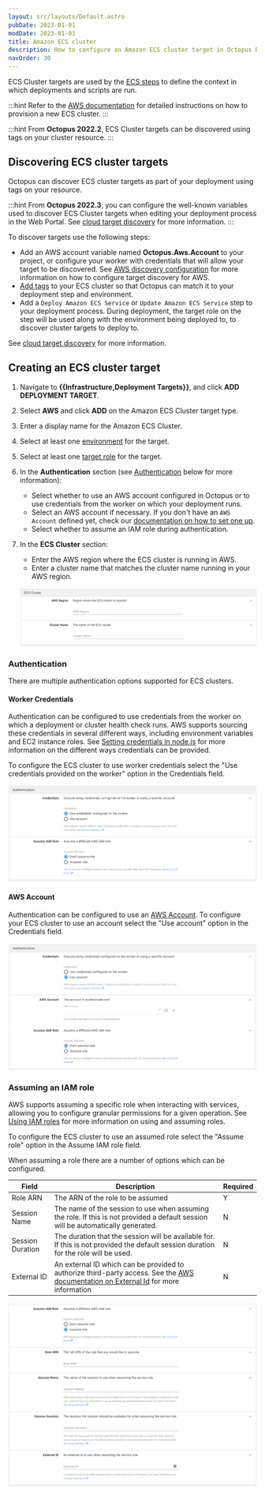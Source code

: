 ```yaml
---
layout: src/layouts/Default.astro
pubDate: 2023-01-01
modDate: 2023-01-01
title: Amazon ECS cluster
description: How to configure an Amazon ECS cluster target in Octopus Deploy
navOrder: 30
---
```


ECS Cluster targets are used by the [ECS steps](/docs/deployments/aws) to define the context in which deployments and scripts are run.

:::hint
Refer to the [AWS documentation](https://docs.aws.amazon.com/AmazonECS/latest/developerguide/create_cluster.html) for detailed instructions on how to provision a new ECS cluster.
:::

:::hint
From **Octopus 2022.2**, ECS Cluster targets can be discovered using tags on your cluster resource.
:::

## Discovering ECS cluster targets

Octopus can discover ECS cluster targets as part of your deployment using tags on your resource. 

:::hint
From **Octopus 2022.3**, you can configure the well-known variables used to discover ECS Cluster targets when editing your deployment process in the Web Portal. See [cloud target discovery](/docs/infrastructure/deployment-targets/cloud-target-discovery) for more information.
:::

To discover targets use the following steps:

- Add an AWS account variable named **Octopus.Aws.Account** to your project, or configure your worker with credentials that will allow your target to be discovered. See [AWS discovery configuration](/docs/infrastructure/deployment-targets/cloud-target-discovery/#aws) for more information on how to configure target discovery for AWS.
- [Add tags](/docs/infrastructure/deployment-targets/cloud-target-discovery/#tag-cloud-resources) to your ECS cluster so that Octopus can match it to your deployment step and environment.
- Add a `Deploy Amazon ECS Service` or `Update Amazon ECS Service` step to your deployment process. During deployment, the target role on the step will be used along with the environment being deployed to, to discover cluster targets to deploy to.

See [cloud target discovery](/docs/infrastructure/deployment-targets/cloud-target-discovery) for more information.

## Creating an ECS cluster target

1. Navigate to **{{Infrastructure,Deployment Targets}}**, and click **ADD DEPLOYMENT TARGET**.
2. Select **AWS** and click **ADD** on the Amazon ECS Cluster target type.
3. Enter a display name for the Amazon ECS Cluster.
4. Select at least one [environment](/docs/infrastructure/environments) for the target.
5. Select at least one [target role](/docs/infrastructure/deployment-targets/#target-roles) for the target.
6. In the **Authentication** section (see [Authentication](#authentication) below for more information):
   
   - Select whether to use an AWS account configured in Octopus or to use credentials from the worker on which your deployment runs.
   - Select an AWS account if necessary. If you don't have an `AWS Account` defined yet, check our [documentation on how to set one up](/docs/infrastructure/accounts/aws).
   - Select whether to assume an IAM role during authentication.
7. In the **ECS Cluster** section:

   - Enter the AWS region where the ECS cluster is running in AWS.
   - Enter a cluster name that matches the cluster name running in your AWS region.

   ![ECS Cluster Deployment Target Settings](/docs/infrastructure/deployment-targets/images/aws-ecs-target-cluster.png "width=500")

### Authentication

There are multiple authentication options supported for ECS clusters.

#### Worker Credentials

Authentication can be configured to use credentials from the worker on which a deployment or cluster health check runs. AWS supports sourcing these credentials in several different ways, including environment variables and EC2 instance roles. See [Setting credentials in node.js](https://docs.aws.amazon.com/sdk-for-javascript/v3/developer-guide/setting-credentials-node.html) for more information on the different ways credentials can be provided.

To configure the ECS cluster to use worker credentials select the "Use credentials provided on the worker" option in the Credentials field.

![ECS Cluster Worker Credentials](/docs/infrastructure/deployment-targets/images/aws-ecs-target-worker-credentials.png "width=500")

#### AWS Account

Authentication can be configured to use an [AWS Account](/docs/infrastructure/accounts/aws). To configure your ECS cluster to use an account select the "Use account" option in the Credentials field.

![ECS Cluster Account Credentials](/docs/infrastructure/deployment-targets/images/aws-ecs-target-account-credentials.png "width=500")

### Assuming an IAM role

AWS supports assuming a specific role when interacting with services, allowing you to configure granular permissions for a given operation. See [Using IAM roles](https://docs.aws.amazon.com/IAM/latest/UserGuide/id_roles_use.html) for more information on using and assuming roles.

To configure the ECS cluster to use an assumed role select the "Assume role" option in the Assume IAM role field.

When assuming a role there are a number of options which can be configured.

| Field            | Description                                                                                                                                                                                                                      | Required |
| ---------------- | -------------------------------------------------------------------------------------------------------------------------------------------------------------------------------------------------------------------------------- | -------- |
| Role ARN         | The ARN of the role to be assumed                                                                                                                                                                                                | Y        |
| Session Name     | The name of the session to use when assuming the role. If this is not provided a default session will be automatically generated.                                                                                                | N        |
| Session Duration | The duration that the session will be available for. If this is not provided the default session duration for the role will be used.                                                                                             | N        |
| External ID      | An external ID which can be provided to authorize third-party access. See the [AWS documentation on External Id](https://docs.aws.amazon.com/IAM/latest/UserGuide/id_roles_create_for-user_externalid.html) for more information | N        |

![ECS Cluster Assume Role](/docs/infrastructure/deployment-targets/images/aws-ecs-target-assume-role.png "width=500")
